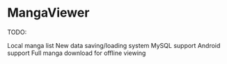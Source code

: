 # MangaViewer

TODO:

Local manga list
New data saving/loading system
MySQL support
Android support
Full manga download for offline viewing
